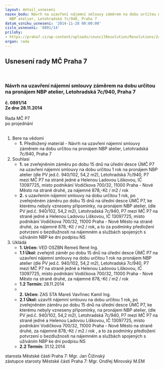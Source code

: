 ```yaml
---
layout: detail_usneseni
nazev_bodu: Návrh na uzavření nájemní smlouvy záměrem na dobu určitou na pronájem
  NBP atelier, Letohradská 7c/940, Praha 7
datum_vzniku_usneseni: '2014-11-28 00:00:00'
cislo_usneseni: '0891/14'
prilohy:
- https://praha7.cz/wp-content/uploads/councilResolution/Resolutions/24490/55-14-v%c3%bdpis_ze_%c5%ber-li%c5%a1kov%c3%a1.pdf
organ: rada
---
```

<div id="ucUsn_pList" class="usn">
	<span><h2>Usnesení rady MČ Praha 7 </h2>
<br></span><div class="standBody">
<span><h3>Návrh na uzavření nájemní smlouvy záměrem na dobu určitou na pronájem NBP atelier, Letohradská 7c/940, Praha 7</h3></span><div class="center">
		<strong>č. 0891/14</strong><br>
	</div>
<div class="center">
		<strong>Ze dne 28.11.2014</strong><br><br>
	</div>Rada MČ P7<br> po projednání<br><br><ol>
<li>Bere na vědomí<ul><li>
<strong>1.</strong> Předložený materiál - Návrh na uzavření nájemní smlouvy záměrem na dobu určitou na pronájem NBP atelier, Letohradská 7c/940, Praha 7</li></ul>
</li>
<li>Souhlasí<ul>
<li>
<strong>1.</strong> se zveřejněním záměru po dobu 15 dnů na úřední desce ÚMČ P7 na uzavření nájemní smlouvy na dobu určitou 1 rok na pronájem NBP atelier (dle PV jed.č. 940/102, 54,2 m2), Letohradská 7c/940, P7 mezi MČ P7 na straně jedné a Helenou Ladovou Liškovou, IČ 13097725, místo podnikání Vodičkova 700/32, 11000 Praha - Nové Město na straně druhé, za nájemné 878,-Kč / m2 / rok</li>
<li>
<strong>2.</strong> s uzavřením nájemní smlouvy na dobu určitou 1 rok, po zveřejněném záměru po dobu 15 dnů na úřední desce ÚMČ P7, ke kterému nebyly vzneseny připomínky, na pronájem NBP atelier, (dle PV jed.č. 940/102, 54,2 m2), Letohradská 7c/940, P7 mezi MČ P7 na straně jedné a Helenou Ladovou Liškovou, IČ 13097725, místo podnikání Vodičkova 700/32, 11000 Praha - Nové Město na straně druhé, za nájemné 878,-Kč / m2 / rok, a to za podmínky předložení potvrzení o bezdlužnosti na nájemném a službách spojených s užíváním NBP ke dni podpisu NS          </li>
</ul>
</li>
<li>Ukládá<ul>
<li>
<strong>1. Určen: </strong>VED OSZBN Remeš René Ing.</li>
<li>
<strong>1.1 Úkol: </strong>zveřejnit záměr po dobu 15 dnů na úřední desce ÚMČ P7 na uzavření nájemní smlouvy na dobu určitou 1 rok na pronájem NBP atelier (dle PV jed.č. 940/102, 54,2 m2), Letohradská 7c/940, P7 mezi MČ P7 na straně jedné a Helenou Ladovou Liškovou, IČ 13097725, místo podnikání Vodičkova 700/32, 11000 Praha - Nové Město na straně druhé, za nájemné 878,-Kč / m2 / rok</li>
<li>
<strong>1.2 Termín: </strong>28.11.2014</li>
<li>
<strong><br>2. Určen: </strong>ZAS STA Mareš Vavřinec Kamil Ing.</li>
<li>
<strong>2.1 Úkol: </strong>uzavřít nájemní smlouvu na dobu určitou 1 rok, po zveřejněném záměru po dobu 15 dnů na úřední desce ÚMČ P7, ke kterému nebyly vzneseny připomínky, na pronájem NBP atelier, (dle PV jed.č. 940/102, 54,2 m2), Letohradská 7c/940, P7 mezi MČ P7 na straně jedné a Helenou Ladovou Liškovou, IČ 13097725, místo podnikání Vodičkova 700/32, 11000 Praha - Nové Město na straně druhé, za nájemné 878,-Kč / m2 / rok , a to za podmínky předložení potvrzení o bezdlužnosti na nájemném a službách spojených s užíváním NBP ke dni podpisu NS</li>
<li>
<strong>2.2 Termín: </strong>31.12.2014</li>
</ul>
</li>
</ol>starosta Městské části Praha 7: Mgr. Jan Čižinský<br>zástupce starosty Městské části Praha 7: Mgr. Ondřej Mirovský M.EM 
</div>
</div>